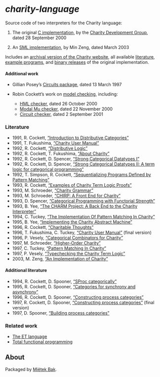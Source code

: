 _charity-language_
==================

Source code of two interpreters for the Charity language:

1. The original [C implementation](src/v1), by the [Charity Development Group](http://pll.cpsc.ucalgary.ca/charity1/www/home.html), dated 28 September 2000

2. An [SML implementation](src/v2), by Min Zeng, dated March 2003

Includes an [archival version of the Charity website](doc/README.md), all available [literature](doc/pdf), [example programs](doc/ch), and [binary releases](bin) of the original implementation.


#### Additional work

* Gillian Posey’s [Circuits package](more/circuits), dated 13 March 1997

* Robin Cockett’s work on [model checking](doc/model-checking.md), including:
    - [HML checker](more/hml), dated 26 October 2000
    - [Modal Mu checker](more/mm), dated 22 November 2000
    - [Circuit checker](more/wires), dated 2 September 2001


### Literature

* 1991, R. Cockett, [“Introduction to Distributive Categories”](doc/pdf/1991-cockett-introduction-to-distributive-categories.pdf)
* 1991, T. Fukushima, [“Charity User Manual”](doc/pdf/1991-fukushima-charity-user-manual.pdf)
* 1992, R. Cockett, [“Distributive Logic”](doc/pdf/1992-cockett-distributive-logic.pdf)
* 1992, R. Cockett, T. Fukushima, [“About Charity”](doc/pdf/1992-cockett-fukushima-about-charity.pdf)
* 1992, R. Cockett, D. Spencer, [“Strong Categorical Datatypes I”](doc/pdf/1992-cockett-spencer-strong-categorical-datatypes-i.pdf)
* 1992, R. Cockett, D. Spencer, [“Strong Categorical Datatypes II: A term logic for categorical programming”](doc/pdf/1992-cockett-spencer-strong-categorical-datatypes-ii-a-term-logic-for-categorical-programming.pdf)
* 1992, T. Simpson, R. Cockett, [“Sequentializing Programs Defined by Pattern Matching”](doc/pdf/1992-simpson-cockett-sequentializing-programs-defined-by-pattern-matching.pdf)
* 1993, R. Cockett, [“Examples of Charity Term Logic Proofs”](doc/pdf/1993-cockett-examples-of-charity-term-logic-proofs.pdf)
* 1993, M. Schroeder, [“Charity Grammar”](doc/pdf/1993-schroeder-charity-grammar.pdf)
* 1993, M. Schroeder, [“CHIRP: A Front End for Charity”](doc/pdf/1993-schroeder-chirp-a-front-end-for-charity.pdf)
* 1993, D. Spencer, [“Categorical Programming with Functorial Strength”](doc/pdf/1993-spencer-categorical-programming-with-functorial-strength.pdf)
* 1993, B. Yee, [“The CHARM Project: A Back End to the Charity Interpreter”](doc/pdf/1993-yee-the-charm-project-a-back-end-to-the-charity-interpreter.pdf)
* 1994, C. Tuckey, [“The Implementation Of Pattern Matching In Charity”](doc/pdf/1994-tuckey-the-implementation-of-pattern-matching-in-charity.pdf)
* 1995, B. Yee, [“Implementing the Charity Abstract Machine”](doc/pdf/1995-yee-implementing-the-charity-abstract-machine.pdf)
* 1996, R. Cockett, [“Charitable Thoughts”](doc/pdf/1996-cockett-charitable-thoughts.pdf)
* 1996, T. Fukushima, C. Tuckey, [“Charity User Manual”](doc/pdf/1996-fukushima-tuckey-charity-user-manual.pdf) (final version)
* 1996, P. Vesely, [“Categorical Combinators for Charity”](doc/pdf/1996-vesely-categorical-combinators-for-charity.pdf)
* 1997, M. Schroeder, [“Higher-Order Charity”](doc/pdf/1997-schroeder-higher-order-charity.pdf)
* 1997, C. Tuckey, [“Pattern Matching In Charity”](doc/pdf/1997-tuckey-pattern-matching-in-charity.pdf)
* 1997, P. Vesely, [“Typechecking the Charity Term Logic”](doc/pdf/1997-vesely-typechecking-the-charity-term-logic.pdf)
* 2003, M. Zeng, [“An Implementation of Charity”](doc/pdf/2003-zeng-an-implementation-of-charity.pdf)


#### Additional literature

* 1994, R. Cockett, D. Spooner, [“SProc categorically”](doc/pdf/more/1994-cockett-spooner-sproc-categorically.pdf)
* 1995, R. Cockett, D. Spooner, [“Categories for synchrony and asynchrony”](doc/pdf/more/1995-cockett-spooner-categories-for-synchrony-and-asynchrony.pdf)
* 1996, R. Cockett, D. Spooner, [“Constructing process categories”](doc/pdf/more/1996-cockett-spooner-constructing-process-categories.pdf)
* 1997, R. Cockett, D. Spooner, [“Constructing process categories”](doc/pdf/more/1997-cockett-spooner-constructing-process-categories.pdf) (final version)
* 1997, D. Spooner, [“Building process categories”](doc/pdf/more/1997-spooner-building-process-categories.pdf)


### Related work

* [The ET language](https://github.com/mietek/et-language)
* [Total functional programming](https://github.com/mietek/total-functional-programming)


About
-----

Packaged by [Miëtek Bak](https://mietek.io/).
